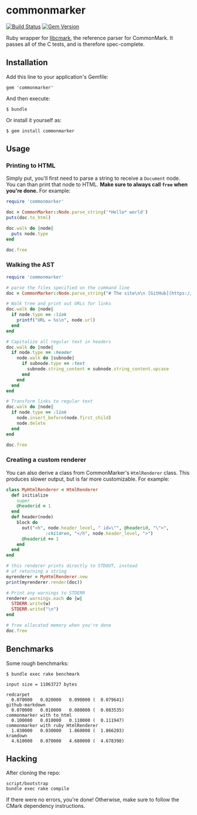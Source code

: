 # commonmarker

[![Build Status](https://travis-ci.org/gjtorikian/commonmarker.svg)](https://travis-ci.org/gjtorikian/commonmarker) [![Gem Version](https://badge.fury.io/rb/commonmarker.svg)](http://badge.fury.io/rb/commonmarker)

Ruby wrapper for [libcmark](https://github.com/jgm/CommonMark),
the reference parser for CommonMark. It passes all of the C tests, and is therefore spec-complete.

## Installation

Add this line to your application's Gemfile:

    gem 'commonmarker'

And then execute:

    $ bundle

Or install it yourself as:

    $ gem install commonmarker

## Usage

### Printing to HTML

Simply put, you'll first need to parse a string to receive a `Document` node. You can than print that node to HTML. **Make sure to always call `free` when you're done.** For example:

``` ruby
require 'commonmarker'

doc = CommonMarker::Node.parse_string('*Hello* world')
puts(doc.to_html)

doc.walk do |node|
  puts node.type
end

doc.free
```

### Walking the AST

``` ruby
require 'commonmarker'

# parse the files specified on the command line
doc = CommonMarker::Node.parse_string("# The site\n\n [GitHub](https://www.github.com)")

# Walk tree and print out URLs for links
doc.walk do |node|
  if node.type == :link
    printf("URL = %s\n", node.url)
  end
end

# Capitalize all regular text in headers
doc.walk do |node|
  if node.type == :header
    node.walk do |subnode|
      if subnode.type == :text
        subnode.string_content = subnode.string_content.upcase
      end
    end
  end
end

# Transform links to regular text
doc.walk do |node|
  if node.type == :link
    node.insert_before(node.first_child)
    node.delete
  end
end

doc.free
```

### Creating a custom renderer

You can also derive a class from CommonMarker's `HtmlRenderer` class. This produces slower output, but is far more customizable. For example:

``` ruby
class MyHtmlRenderer < HtmlRenderer
  def initialize
    super
    @headerid = 1
  end
  def header(node)
    block do
      out("<h", node.header_level, " id=\"", @headerid, "\">",
               :children, "</h", node.header_level, ">")
      @headerid += 1
    end
  end
end

# this renderer prints directly to STDOUT, instead
# of returning a string
myrenderer = MyHtmlRenderer.new
print(myrenderer.render(doc))

# Print any warnings to STDERR
renderer.warnings.each do |w|
  STDERR.write(w)
  STDERR.write("\n")
end

# free allocated memory when you're done
doc.free
```

## Benchmarks

Some rough benchmarks:

```
$ bundle exec rake benchmark

input size = 11063727 bytes

redcarpet
  0.070000   0.020000   0.090000 (  0.079641)
github-markdown
  0.070000   0.010000   0.080000 (  0.083535)
commonmarker with to_html
  0.100000   0.010000   0.110000 (  0.111947)
commonmarker with ruby HtmlRenderer
  1.830000   0.030000   1.860000 (  1.866203)
kramdown
  4.610000   0.070000   4.680000 (  4.678398)

```

## Hacking

After cloning the repo:

```
script/bootstrap
bundle exec rake compile
```

If there were no errors, you're done! Otherwise, make sure to follow the CMark dependency instructions.
